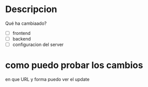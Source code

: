 # Descripcion
Qué ha cambiaado?

- [ ] frontend
- [ ] backend
- [ ] configuracion del server

# como puedo probar los cambios
en que URL y forma puedo ver el update
